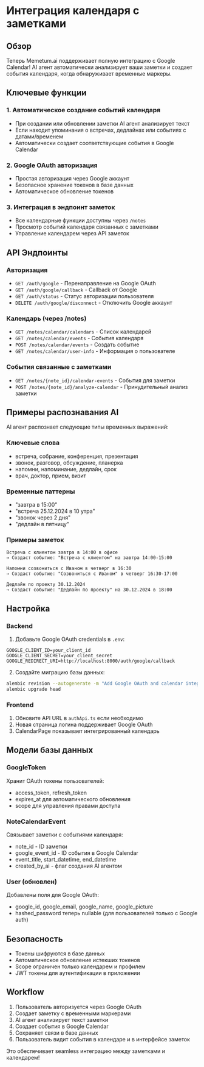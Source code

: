 # Интеграция календаря с заметками

## Обзор

Теперь Memetum.ai поддерживает полную интеграцию с Google Calendar! AI агент автоматически анализирует ваши заметки и создает события календаря, когда обнаруживает временные маркеры.

## Ключевые функции

### 1. Автоматическое создание событий календаря

- При создании или обновлении заметки AI агент анализирует текст
- Если находит упоминания о встречах, дедлайнах или событиях с датами/временем
- Автоматически создает соответствующие события в Google Calendar

### 2. Google OAuth авторизация

- Простая авторизация через Google аккаунт
- Безопасное хранение токенов в базе данных
- Автоматическое обновление токенов

### 3. Интеграция в эндпоинт заметок

- Все календарные функции доступны через `/notes`
- Просмотр событий календаря связанных с заметками
- Управление календарем через API заметок

## API Эндпоинты

### Авторизация

- `GET /auth/google` - Перенаправление на Google OAuth
- `GET /auth/google/callback` - Callback от Google
- `GET /auth/status` - Статус авторизации пользователя
- `DELETE /auth/google/disconnect` - Отключить Google аккаунт

### Календарь (через /notes)

- `GET /notes/calendar/calendars` - Список календарей
- `GET /notes/calendar/events` - События календаря
- `POST /notes/calendar/events` - Создать событие
- `GET /notes/calendar/user-info` - Информация о пользователе

### События связанные с заметками

- `GET /notes/{note_id}/calendar-events` - События для заметки
- `POST /notes/{note_id}/analyze-calendar` - Принудительный анализ заметки

## Примеры распознавания AI

AI агент распознает следующие типы временных выражений:

### Ключевые слова

- встреча, собрание, конференция, презентация
- звонок, разговор, обсуждение, планерка
- напомни, напоминание, дедлайн, срок
- врач, доктор, прием, визит

### Временные паттерны

- "завтра в 15:00"
- "встреча 25.12.2024 в 10 утра"
- "звонок через 2 дня"
- "дедлайн в пятницу"

### Примеры заметок

```
Встреча с клиентом завтра в 14:00 в офисе
→ Создаст событие: "Встреча с клиентом" на завтра 14:00-15:00

Напомни созвониться с Иваном в четверг в 16:30
→ Создаст событие: "Созвониться с Иваном" в четверг 16:30-17:00

Дедлайн по проекту 30.12.2024
→ Создаст событие: "Дедлайн по проекту" на 30.12.2024 в 18:00
```

## Настройка

### Backend

1. Добавьте Google OAuth credentials в `.env`:

```env
GOOGLE_CLIENT_ID=your_client_id
GOOGLE_CLIENT_SECRET=your_client_secret
GOOGLE_REDIRECT_URI=http://localhost:8000/auth/google/callback
```

2. Создайте миграцию базы данных:

```bash
alembic revision --autogenerate -m "Add Google OAuth and calendar integration"
alembic upgrade head
```

### Frontend

1. Обновите API URL в `authApi.ts` если необходимо
2. Новая страница логина поддерживает Google OAuth
3. CalendarPage показывает интегрированный календарь

## Модели базы данных

### GoogleToken

Хранит OAuth токены пользователей:

- access_token, refresh_token
- expires_at для автоматического обновления
- scope для управления правами доступа

### NoteCalendarEvent

Связывает заметки с событиями календаря:

- note_id - ID заметки
- google_event_id - ID события в Google Calendar
- event_title, start_datetime, end_datetime
- created_by_ai - флаг создания AI агентом

### User (обновлен)

Добавлены поля для Google OAuth:

- google_id, google_email, google_name, google_picture
- hashed_password теперь nullable (для пользователей только с Google auth)

## Безопасность

- Токены шифруются в базе данных
- Автоматическое обновление истекших токенов
- Scope ограничен только календарем и профилем
- JWT токены для аутентификации в приложении

## Workflow

1. Пользователь авторизуется через Google OAuth
2. Создает заметку с временными маркерами
3. AI агент анализирует текст заметки
4. Создает события в Google Calendar
5. Сохраняет связи в базе данных
6. Пользователь видит события в календаре и в интерфейсе заметок

Это обеспечивает seamless интеграцию между заметками и календарем!
